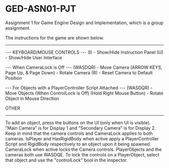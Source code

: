 # GED-ASN01-PJT
Assignment 1 for Game Engine Design and Implementation, which is a group assignment.

The instructions for the game are shown below.
*********************
--- KEYBOARD/MOUSE CONTROLS ---
(I) - Show/Hide Instruction Panel
(U) - Show/Hide User Interface

--- When CameraLock is Off ---
(WASDQR) - Move Camera
(ARROW KEYS, Page Up, & Page Down) - Rotate Camera
(R) - Reset Camera to Default Position

--- For Objects with a PlayerController Script Attached ---
(WASDQR) - Move Objects (When ControlLock is Off)
(Hold Right Mouse Button) - Rotate Object in Mouse Direction

OTHER
*********************************
To add an object, press the buttons on the UI (only when UI is visible).
"Main Camera" is for Display 1 and "Secondary Camera" is for Display 2. Keep in mind that the camera controls and CameraLock applies to both cameras.
IsPlayer and HasRigidBody when active apply a PlayerController Script and RigidBody respectively to an object upon it being spawned.
CameraLock when active locks the Camera controls. PlayerObjects and the cameras both use WASDQE.
To lock the controls on a PlayerObject, select that object and use the "controlLock" bool in the inspector.
